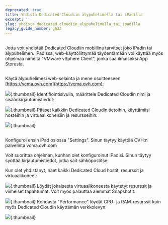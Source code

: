 ```yaml
---
deprecated: true
title: Yhdistä Dedicated Cloudiin älypuhelimella tai iPadilla
excerpt: ''
slug: yhdista_dedicated_cloudiin_alypuhelimella_tai_ipadilla
legacy_guide_number: g623
---
```



## 
Jotta voit yhdistää Dedicated Cloudiin mobiilina tarvitset joko iPadin tai älypuhelimen. iPadissa, web-käyttöliittymää täydentämään voi käyttää myös ohjelmaa nimeltä "VMware vSphere Client", jonka saa ilmaiseksi App Storesta.


## 
Käytä älypuhelimesi web-selainta ja mene osoitteeseen [https://vcma.ovh.com](https://vcma.ovh.com):

![](images/img_148.jpg){.thumbnail}
Identifiointisivulla, määrittele Dedicated Cloudin nimi ja sisäänkirjautumistiedot:

![](images/img_149.jpg){.thumbnail}
Pääset kaikkiin Dedicated Cloudin tietoihin, käyttämiisi hosteihin ja virtuaalikoneisiin ja resursseihin:

![](images/img_150.jpg){.thumbnail}


## 
Konfiguroi ensin iPad osiossa "Settings". Sinun täytyy käyttää OVH:n palvelinta vcma.ovh.com

 
Voit suorittaa ohjelman, kunhan olet konfiguroinut iPadisi. Sinun täytyy syöttää kirjautumistiedot, jotka sait sähköpostitse:

 
Kun olet yhdistänyt, näet kaikki Dedicated Cloud hostit, resurssit ja virtuaalikoneet:

![](images/img_152.jpg){.thumbnail}
Löydät jokaisesta virtuaalikoneesta käytetyt resurssit ja viimeiset tapahtumat. Voit myös palauttaa aiemmat Snapshotit:

![](images/img_153.jpg){.thumbnail}
Kohdasta "Performance" löydät CPU- ja RAM-resurssit kuin myös Dedicated Cloudin käyttämän verkkolevyn:

![](images/img_154.jpg){.thumbnail}

